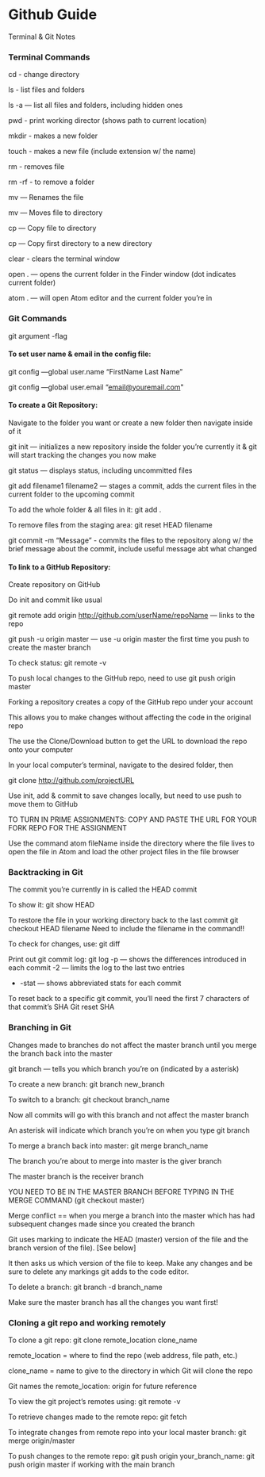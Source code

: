 # Github Guide

Terminal & Git Notes

### Terminal Commands
cd - change directory

ls - list files and folders

ls -a  — list all files and folders, including hidden ones

pwd - print working director (shows path to current location)  

mkdir - makes a new folder

touch - makes a new file (include extension w/ the name)

rm - removes file

rm -rf  - to remove a folder

mv <file-old> <file-new> — Renames the file

mv <file> <director> — Moves file to directory
 
cp <file> <directory> — Copy file to directory
 
cp <directory1> <directory2> — Copy first directory to a new directory 

clear - clears the terminal window

open . — opens the current folder in the Finder window (dot indicates current folder)

atom . — will open Atom editor and the current folder you’re in


### Git Commands

git argument -flag


#### To set user name & email in the config file:

git config —global user.name “FirstName Last Name”

git config —global user.email “email@youremail.com"


#### To create a Git Repository:

Navigate to the folder you want or create a new folder then navigate inside of it

git init — initializes a new repository inside the folder you’re currently it & git will start tracking the changes you now make

git status — displays status, including uncommitted files

git add filename1 filename2  — stages a commit, adds the current files in the current folder to the upcoming commit

To add the whole folder & all files in it: git add .

To remove files from the staging area: git reset HEAD filename

git commit -m “Message” - commits the files to the repository along w/ the brief message about the commit, include useful message abt what changed


#### To link to a GitHub Repository:


Create repository on GitHub

Do init and commit like usual

git remote add origin http://github.com/userName/repoName — links to the repo

git push -u origin master — use -u origin master the first time you push to create the master branch

To check status: git remote -v 

To push local changes to the GitHub repo, need to use git push origin master

Forking a repository creates a copy of the GitHub repo under your account

This allows you to make changes without affecting the code in the original repo

The use the Clone/Download button to get the URL to download the repo onto your computer

In your local computer’s terminal, navigate to the desired folder, then

git clone http://github.com/projectURL

Use init, add & commit to save changes locally, but need to use push to move them to GitHub

TO TURN IN PRIME ASSIGNMENTS: COPY AND PASTE THE URL FOR YOUR FORK REPO FOR THE ASSIGNMENT

Use the command atom fileName inside the directory where the file lives to open the file in Atom and load the other project files in the file browser


### Backtracking in Git


The commit you’re currently in is called the HEAD commit

To show it: git show HEAD

To restore the file in your working directory back to the last commit
git checkout HEAD filename
Need to include the filename in the command!!

To check for changes, use: git diff

Print out git commit log: git log
-p — shows the differences introduced in each commit
-2 — limits the log to the last two entries
- -stat — shows abbreviated stats for each commit

To reset back to a specific git commit, you’ll need the first 7 characters of that commit’s SHA
Git reset SHA 

### Branching in Git


Changes made to branches do not affect the master branch until you merge the branch back into the master

git branch — tells you which branch you’re on (indicated by a asterisk)

To create a new branch: git branch new_branch

To switch to a branch: git checkout branch_name

Now all commits will go with this branch and not affect the master branch

An asterisk will indicate which branch you’re on when you type git branch

To merge a branch back into master: git merge branch_name

The branch you’re about to merge into master is the giver branch

The master branch is the receiver branch

YOU NEED TO BE IN THE MASTER BRANCH BEFORE TYPING IN THE MERGE COMMAND (git checkout master)

Merge conflict == when you merge a branch into the master which has had subsequent changes made since you created the branch

Git uses marking to indicate the HEAD (master) version of the file and the branch version of the file).  [See below] 

It then asks us which version of the file to keep.  Make any changes and be sure to delete any markings git adds to the code editor.

To delete a branch: git branch -d branch_name

Make sure the master branch has all the changes you want first!


### Cloning a git repo and working remotely


To clone a git repo: git clone remote_location clone_name

remote_location = where to find the repo (web address, file path, etc.)

clone_name = name to give to the directory in which Git will clone the repo

Git names the remote_location: origin for future reference

To view the git project’s remotes using: git remote -v

To retrieve changes made to the remote repo: git fetch

To integrate changes from remote repo into your local master branch: git merge origin/master

To push changes to the remote repo: git push origin your_branch_name: git push origin master if working with the main branch
 

